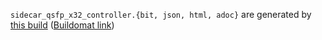 `sidecar_qsfp_x32_controller.{bit, json, html, adoc}` are generated by
[this build](https://github.com/oxidecomputer/quartz/pull/69/checks?check_run_id=10860863896)
([Buildomat link](https://buildomat.eng.oxide.computer/wg/0/details/01GQJR0CZESJQTT1GNFQRS1J5R/rygHR1OXms6yGEwOMiLTkc6qxH5plM4LNKksqblQwQZV0WSi/01GQJR0NQA9CDJZDHVYNYQGNKK))
